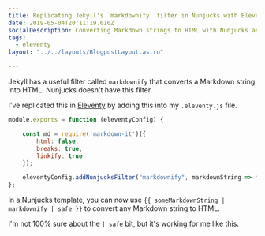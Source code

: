 ```yaml
---
title: Replicating Jekyll's `markdownify` filter in Nunjucks with Eleventy
date: 2019-05-04T20:11:19.010Z
socialDescription: Converting Markdown strings to HTML with Nunjucks and Eleventy
tags:
  - eleventy
layout: "../../layouts/BlogpostLayout.astro"

---
```


Jekyll has a useful filter called `markdownify` that converts a Markdown string into HTML. Nunjucks doesn't have this filter.

I've replicated this in [Eleventy](https://www.11ty.io) by adding this into my `.eleventy.js` file.

```js
module.exports = function (eleventyConfig) {

    const md = require('markdown-it')({
        html: false,
        breaks: true,
        linkify: true
    });

    eleventyConfig.addNunjucksFilter("markdownify", markdownString => md.render(markdownString));
};
```

In a Nunjucks template, you can now use <!-- {% raw %} -->`{{ someMarkdownString | markdownify | safe }}` <!-- {% endraw %} -->to convert any Markdown string to HTML.

I'm not 100% sure about the `| safe` bit, but it's working for me like this.

